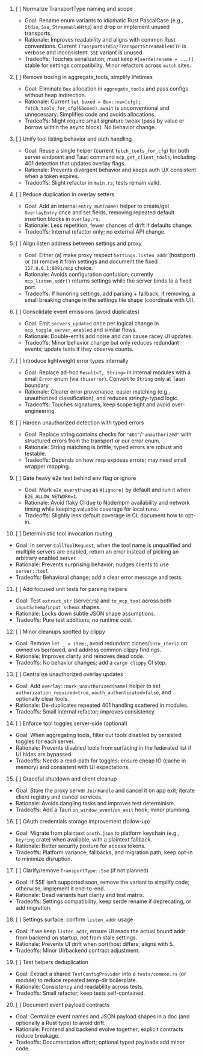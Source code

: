 1. [ ] Normalize TransportType naming and scope
   - Goal: Rename enum variants to idiomatic Rust PascalCase (e.g., `Stdio`, `Sse`, `StreamableHttp`) and drop or implement unused transports.
   - Rationale: Improves readability and aligns with common Rust conventions. Current `TransportStdio/TransportStreamableHTTP` is verbose and inconsistent. `SSE` variant is unused.
   - Tradeoffs: Touches serialization; must keep `#[serde(rename = ...)]` stable for settings compatibility. Minor refactors across `match` sites.

2. [ ] Remove boxing in aggregate_tools, simplify lifetimes
   - Goal: Eliminate `Box` allocation in `aggregate_tools` and pass configs without heap indirection.
   - Rationale: Current `let boxed = Box::new(cfg); fetch_tools_for_cfg(&boxed).await` is unconventional and unnecessary. Simplifies code and avoids allocations.
   - Tradeoffs: Might require small signature tweak (pass by value or borrow within the async block). No behavior change.

3. [ ] Unify tool listing behavior and auth handling
   - Goal: Reuse a single helper (current `fetch_tools_for_cfg`) for both server endpoint and Tauri command `mcp_get_client_tools`, including 401 detection that updates overlay flags.
   - Rationale: Prevents divergent behavior and keeps auth UX consistent when a token expires.
   - Tradeoffs: Slight refactor in `main.rs`; tests remain valid.

4. [ ] Reduce duplication in overlay setters
   - Goal: Add an internal `entry_mut(name)` helper to create/get `OverlayEntry` once and set fields, removing repeated default insertion blocks in `overlay.rs`.
   - Rationale: Less repetition, fewer chances of drift if defaults change.
   - Tradeoffs: Internal refactor only; no external API change.

5. [ ] Align listen address between settings and proxy
   - Goal: Either (a) make proxy respect `Settings.listen_addr` (host:port) or (b) remove it from settings and document the fixed `127.0.0.1:8091/mcp` choice.
   - Rationale: Avoids configuration confusion; currently `mcp_listen_addr()` returns settings while the server binds to a fixed port.
   - Tradeoffs: If honoring settings, add parsing + fallback; if removing, a small breaking change in the settings file shape (coordinate with UI).

6. [ ] Consolidate event emissions (avoid duplicates)
   - Goal: Emit `servers_updated` once per logical change in `mcp_toggle_server_enabled` and similar flows.
   - Rationale: Double-emits add noise and can cause racey UI updates.
   - Tradeoffs: Minor behavior change but only reduces redundant events; update tests if they observe counts.

7. [ ] Introduce lightweight error types internally
   - Goal: Replace ad-hoc `Result<T, String>` in internal modules with a small `Error` enum (via `thiserror`). Convert to `String` only at Tauri boundary.
   - Rationale: Clearer error provenance, easier matching (e.g., unauthorized classification), and reduces stringly-typed logic.
   - Tradeoffs: Touches signatures; keep scope tight and avoid over-engineering.

8. [ ] Harden unauthorized detection with typed errors
   - Goal: Replace string contains checks for `"401"`/`"unauthorized"` with structured errors from the transport or our error enum.
   - Rationale: String matching is brittle; typed errors are robust and testable.
   - Tradeoffs: Depends on how `rmcp` exposes errors; may need small wrapper mapping.

9. [ ] Gate heavy e2e test behind env flag or ignore
   - Goal: Mark `e2e_everything` as `#[ignore]` by default and run it when `E2E_ALLOW_NETWORK=1`.
   - Rationale: Avoid flaky CI due to Node/npm availability and network timing while keeping valuable coverage for local runs.
   - Tradeoffs: Slightly less default coverage in CI; document how to opt-in.

10. [ ] Deterministic tool invocation routing
   - Goal: In server `CallToolRequest`, when the tool name is unqualified and multiple servers are enabled, return an error instead of picking an arbitrary enabled server.
   - Rationale: Prevents surprising behavior; nudges clients to use `server::tool`.
   - Tradeoffs: Behavioral change; add a clear error message and tests.

11. [ ] Add focused unit tests for parsing helpers
   - Goal: Test `extract_str` (server.rs) and `to_mcp_tool` across both `inputSchema`/`input_schema` shapes.
   - Rationale: Locks down subtle JSON shape assumptions.
   - Tradeoffs: Pure test additions; no runtime cost.

12. [ ] Minor cleanups spotted by clippy
   - Goal: Remove `let _ = item;`, avoid redundant clones/`into_iter()` on owned vs borrowed, and address common clippy findings.
   - Rationale: Improves clarity and removes dead code.
   - Tradeoffs: No behavior changes; add a `cargo clippy` CI step.

13. [ ] Centralize unauthorized overlay updates
   - Goal: Add `overlay::mark_unauthorized(name)` helper to set `authorization_required=true`, `oauth_authenticated=false`, and optionally clear tools.
   - Rationale: De-duplicates repeated 401 handling scattered in modules.
   - Tradeoffs: Small internal refactor; improves consistency.

14. [ ] Enforce tool toggles server-side (optional)
   - Goal: When aggregating tools, filter out tools disabled by persisted toggles for each server.
   - Rationale: Prevents disabled tools from surfacing in the federated list if UI hides are bypassed.
   - Tradeoffs: Needs a read-path for toggles; ensure cheap IO (cache in memory) and consistent with UI expectations.

15. [ ] Graceful shutdown and client cleanup
   - Goal: Store the proxy server `JoinHandle` and cancel it on app exit; iterate client registry and cancel services.
   - Rationale: Avoids dangling tasks and improves test determinism.
   - Tradeoffs: Add a Tauri `on_window_event`/`on_exit` hook; minor plumbing.

16. [ ] OAuth credentials storage improvement (follow-up)
   - Goal: Migrate from plaintext `oauth.json` to platform keychain (e.g., `keyring` crate) when available, with a plaintext fallback.
   - Rationale: Better security posture for access tokens.
   - Tradeoffs: Platform variance, fallbacks, and migration path; keep opt-in to minimize disruption.

17. [ ] Clarify/remove `TransportType::Sse` (if not planned)
   - Goal: If SSE isn’t supported soon, remove the variant to simplify code; otherwise, implement it end-to-end.
   - Rationale: Dead variants hurt clarity and test matrix.
   - Tradeoffs: Settings compatibility; keep serde rename if deprecating, or add migration.

18. [ ] Settings surface: confirm `listen_addr` usage
   - Goal: If we keep `listen_addr`, ensure UI reads the actual bound addr from backend on startup, not from stale settings.
   - Rationale: Prevents UI drift when port/host differs; aligns with 5.
   - Tradeoffs: Minor UI/backend contract adjustment.

19. [ ] Test helpers deduplication
   - Goal: Extract a shared `TestConfigProvider` into a `tests/common.rs` (or module) to reduce repeated temp-dir boilerplate.
   - Rationale: Consistency and readability across tests.
   - Tradeoffs: Small refactor; keep tests self-contained.

20. [ ] Document event payload contracts
   - Goal: Centralize event names and JSON payload shapes in a doc (and optionally a Rust type) to avoid drift.
   - Rationale: Frontend and backend evolve together; explicit contracts reduce breakage.
   - Tradeoffs: Documentation effort; optional typed payloads add minor code.

